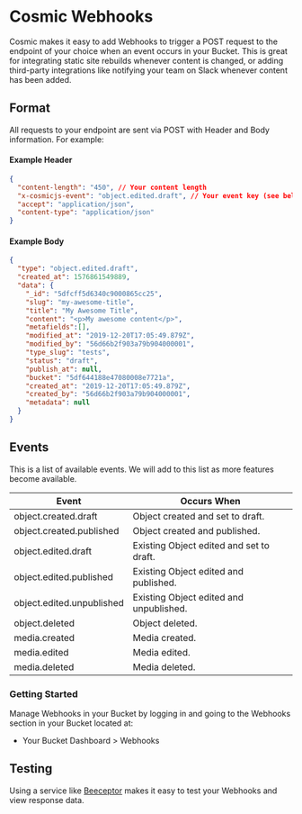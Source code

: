 # Cosmic Webhooks

Cosmic makes it easy to add Webhooks to trigger a POST request to the endpoint of your choice when an event occurs in your Bucket. This is great for integrating static site rebuilds whenever content is changed, or adding third-party integrations like notifying your team on Slack whenever content has been added.

## Format

All requests to your endpoint are sent via POST with Header and Body information. For example:

#### Example Header
```json
{
  "content-length": "450", // Your content length
  "x-cosmicjs-event": "object.edited.draft", // Your event key (see below)
  "accept": "application/json",
  "content-type": "application/json"
}
```

#### Example Body
```json
{
  "type": "object.edited.draft",
  "created_at": 1576861549889,
  "data": {
    "_id": "5dfcff5d6340c9000865cc25",
    "slug": "my-awesome-title",
    "title": "My Awesome Title",
    "content": "<p>My awesome content</p>",
    "metafields":[],
    "modified_at": "2019-12-20T17:05:49.879Z",
    "modified_by": "56d66b2f903a79b904000001",
    "type_slug": "tests",
    "status": "draft",
    "publish_at": null,
    "bucket": "5df644188e47080008e7721a",
    "created_at": "2019-12-20T17:05:49.879Z",
    "created_by": "56d66b2f903a79b904000001",
    "metadata": null
  }
}
```

## Events

This is a list of available events. We will add to this list as more features become available.

| Event                    | Occurs When                              |
| ------------------------ | ---------------------------------------- |
| object.created.draft     | Object created and set to draft.         |
| object.created.published | Object created and published.            |
| object.edited.draft      | Existing Object edited and set to draft. |
| object.edited.published  | Existing Object edited and published.    |
| object.edited.unpublished  | Existing Object edited and unpublished.    |
| object.deleted           | Object deleted.                          |
| media.created            | Media created.                           |
| media.edited             | Media edited.                            |
| media.deleted            | Media deleted.                           |

### Getting Started

Manage Webhooks in your Bucket by logging in and going to the Webhooks section in your Bucket located at:

- Your Bucket Dashboard > Webhooks

## Testing

Using a service like [Beeceptor](https://beeceptor.com/) makes it easy to test your Webhooks and view response data.
